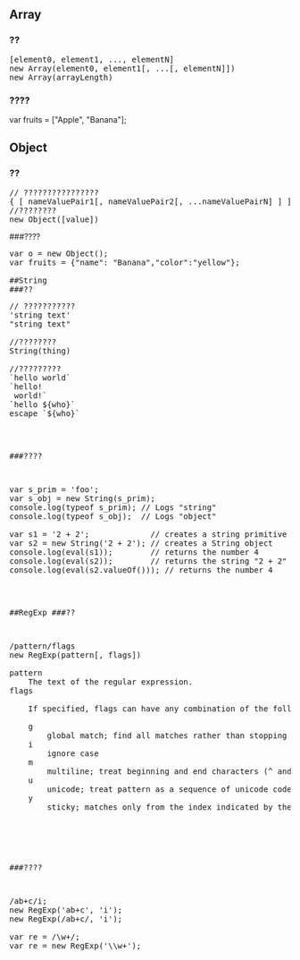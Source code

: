 ## Array

### ??
<pre>
[element0, element1, ..., elementN]
new Array(element0, element1[, ...[, elementN]])
new Array(arrayLength)
</pre>
### ????
var fruits = ["Apple", "Banana"];

## Object
### ??
<pre>
// ????????????????
{ [ nameValuePair1[, nameValuePair2[, ...nameValuePairN] ] ] }
//????????
new Object([value])
</pre>
###????
<pre>
var o = new Object();
var fruits = {"name": "Banana","color":"yellow"};

##String
###??
<pre>
// ???????????
'string text'
"string text"

//????????
String(thing)

//?????????
`hello world`
`hello!
 world!`
`hello ${who}`
escape `<a>${who}</a>`
</pre>
###????
<pre>
var s_prim = 'foo';
var s_obj = new String(s_prim);
console.log(typeof s_prim); // Logs "string"
console.log(typeof s_obj);  // Logs "object"

var s1 = '2 + 2';             // creates a string primitive
var s2 = new String('2 + 2'); // creates a String object
console.log(eval(s1));        // returns the number 4
console.log(eval(s2));        // returns the string "2 + 2"
console.log(eval(s2.valueOf())); // returns the number 4
</pre>

##RegExp
###??
<pre>
/pattern/flags
new RegExp(pattern[, flags])

pattern
    The text of the regular expression.
flags

    If specified, flags can have any combination of the following values:

    g
        global match; find all matches rather than stopping after the first match
    i
        ignore case
    m
        multiline; treat beginning and end characters (^ and $) as working over multiple lines (i.e., match the beginning or end of each line (delimited by \n or \r), not only the very beginning or end of the whole input string)
    u
        unicode; treat pattern as a sequence of unicode code points
    y
        sticky; matches only from the index indicated by the lastIndex property of this regular expression in the target string (and does not attempt to match from any later indexes).


</pre>
###????
<pre>
/ab+c/i;
new RegExp('ab+c', 'i');
new RegExp(/ab+c/, 'i');

var re = /\w+/;
var re = new RegExp('\\w+');
</pre>